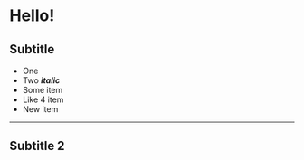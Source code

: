 # Hello!

## Subtitle

* One
* Two ___italic___
* Some item
* Like 4 item
* New item
---

## Subtitle 2